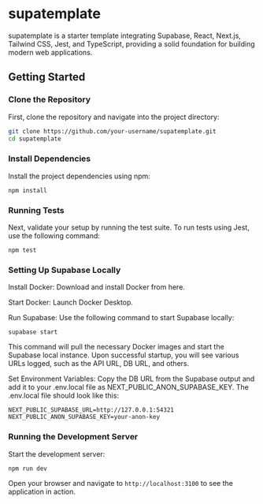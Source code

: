 # supatemplate
supatemplate is a starter template integrating Supabase, React, Next.js, Tailwind CSS, Jest, and TypeScript, providing a solid foundation for building modern web applications.

## Getting Started

### Clone the Repository
First, clone the repository and navigate into the project directory:

```bash
git clone https://github.com/your-username/supatemplate.git
cd supatemplate
```

### Install Dependencies
Install the project dependencies using npm:

```
npm install
```

### Running Tests
Next, validate your setup by running the test suite. To run tests using Jest, use the following command:

```
npm test
```

### Setting Up Supabase Locally
Install Docker: Download and install Docker from here.

Start Docker: Launch Docker Desktop.

Run Supabase: Use the following command to start Supabase locally:

```
supabase start
```

This command will pull the necessary Docker images and start the Supabase local instance. Upon successful startup, you will see various URLs logged, such as the API URL, DB URL, and others.

Set Environment Variables: Copy the DB URL from the Supabase output and add it to your .env.local file as NEXT_PUBLIC_ANON_SUPABASE_KEY. The .env.local file should look like this:

```
NEXT_PUBLIC_SUPABASE_URL=http://127.0.0.1:54321
NEXT_PUBLIC_ANON_SUPABASE_KEY=your-anon-key
```

### Running the Development Server
Start the development server:

```
npm run dev
```

Open your browser and navigate to `http://localhost:3100` to see the application in action.
